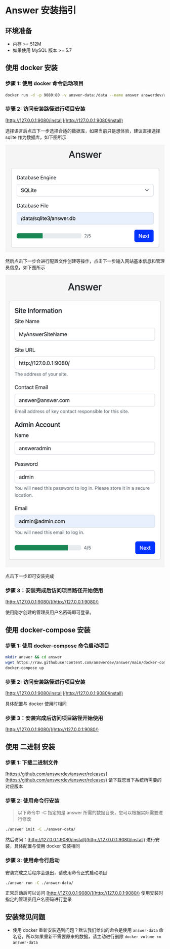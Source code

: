 # Answer 安装指引
## 环境准备
- 内存 >= 512M
- 如果使用 MySQL 版本 >= 5.7

## 使用 docker 安装
### 步骤 1: 使用 docker 命令启动项目
```bash
docker run -d -p 9080:80 -v answer-data:/data --name answer answerdev/answer:latest
```
### 步骤 2: 访问安装路径进行项目安装
[http://127.0.0.1:9080/install](http://127.0.0.1:9080/install)

选择语言后点击下一步选择合适的数据库，如果当前只是想体验，建议直接选择 sqlite 作为数据库，如下图所示

![install-database](docs/img/install-database.png)

然后点击下一步会进行配置文件创建等操作，点击下一步输入网站基本信息和管理员信息，如下图所示

![install-site-info](docs/img/install-site-info.png)

点击下一步即可安装完成

### 步骤 3：安装完成后访问项目路径开始使用
[http://127.0.0.1:9080/](http://127.0.0.1:9080/)

使用刚才创建的管理员用户名密码即可登录。

## 使用 docker-compose 安装
### 步骤 1: 使用 docker-compose 命令启动项目
```bash
mkdir answer && cd answer
wget https://raw.githubusercontent.com/answerdev/answer/main/docker-compose.yaml
docker-compose up
```

### 步骤 2: 访问安装路径进行项目安装
[http://127.0.0.1:9080/install](http://127.0.0.1:9080/install)

具体配置与 docker 使用时相同

### 步骤 3：安装完成后访问项目路径开始使用
[http://127.0.0.1:9080/](http://127.0.0.1:9080/)

## 使用 二进制 安装
### 步骤 1: 下载二进制文件
[https://github.com/answerdev/answer/releases](https://github.com/answerdev/answer/releases)
请下载您当下系统所需要的对应版本

### 步骤 2: 使用命令行安装
> 以下命令中 -C 指定的是 answer 所需的数据目录，您可以根据实际需要进行修改

```bash
./answer init -C ./answer-data/
```

然后访问：[http://127.0.0.1:9080/install](http://127.0.0.1:9080/install) 进行安装，具体配置与使用 docker 安装相同

### 步骤 3: 使用命令行启动
安装完成之后程序会退出，请使用命令正式启动项目
```bash
./answer run -C ./answer-data/
```

正常启动后可以访问 [http://127.0.0.1:9080/](http://127.0.0.1:9080/) 使用安装时指定的管理员用户名密码进行登录

## 安装常见问题
- 使用 docker 重新安装遇到问题？默认我们给出的命令是使用 `answer-data` 命名卷，所以如果重新不需要原来的数据，请主动进行删除 `docker volume rm answer-data`
